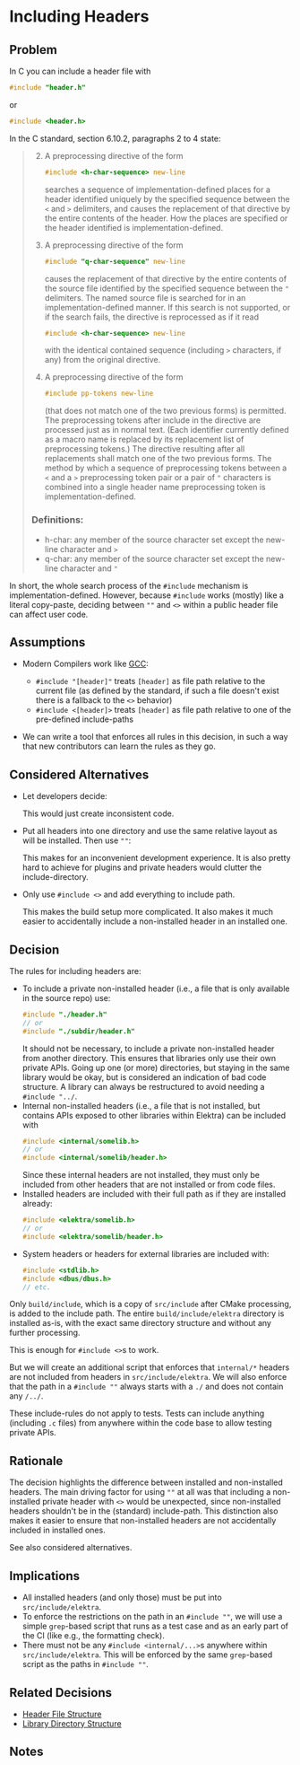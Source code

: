 # Including Headers

## Problem

In C you can include a header file with

```c
#include "header.h"
```

or

```c
#include <header.h>
```

In the C standard, section 6.10.2, paragraphs 2 to 4 state:

> 2. A preprocessing directive of the form
>
>    ```c
>    #include <h-char-sequence> new-line
>    ```
>
>    searches a sequence of implementation-defined places for a header identified uniquely by the specified sequence between the `<` and `>` delimiters, and causes the replacement of that directive by the entire contents of the header. How the places are specified or the header identified is implementation-defined.
>
> 3. A preprocessing directive of the form
>
>    ```c
>    #include "q-char-sequence" new-line
>    ```
>
>    causes the replacement of that directive by the entire contents of the source file identified by the specified sequence between the `"` delimiters. The named source file is searched for in an implementation-defined manner. If this search is not supported, or if the search fails, the directive is reprocessed as if it read
>
>    ```c
>    #include <h-char-sequence> new-line
>    ```
>
>    with the identical contained sequence (including `>` characters, if any) from the original directive.
>
> 4. A preprocessing directive of the form
>
>    ```c
>    #include pp-tokens new-line
>    ```
>
>    (that does not match one of the two previous forms) is permitted. The preprocessing tokens after include in the directive are processed just as in normal text. (Each identifier currently defined as a macro name is replaced by its replacement list of preprocessing tokens.) The directive resulting after all replacements shall match one of the two previous forms. The method by which a sequence of preprocessing tokens between a `<` and a `>` preprocessing token pair or a pair of `"` characters is combined into a single header name preprocessing token is implementation-defined.
>
> ### Definitions:
>
> - h-char: any member of the source character set except the new-line character and `>`
> - q-char: any member of the source character set except the new-line character and `"`

In short, the whole search process of the `#include` mechanism is implementation-defined.
However, because `#include` works (mostly) like a literal copy-paste, deciding between `""` and `<>` within a public header file can affect user code.

## Assumptions

- Modern Compilers work like [GCC](https://gcc.gnu.org/onlinedocs/cpp/header-files/search-path.html):

  - `#include "[header]"` treats `[header]` as file path relative to the current file (as defined by the standard, if such a file doesn't exist there is a fallback to the `<>` behavior)
  - `#include <[header]>` treats `[header]` as file path relative to one of the pre-defined include-paths

- We can write a tool that enforces all rules in this decision, in such a way that new contributors can learn the rules as they go.

## Considered Alternatives

- Let developers decide:

  This would just create inconsistent code.

- Put all headers into one directory and use the same relative layout as will be installed. Then use `""`:

  This makes for an inconvenient development experience.
  It is also pretty hard to achieve for plugins and private headers would clutter the include-directory.

- Only use `#include <>` and add everything to include path.

  This makes the build setup more complicated.
  It also makes it much easier to accidentally include a non-installed header in an installed one.

## Decision

The rules for including headers are:

- To include a private non-installed header (i.e., a file that is only available in the source repo) use:
  ```c
  #include "./header.h"
  // or
  #include "./subdir/header.h"
  ```
  It should not be necessary, to include a private non-installed header from another directory.
  This ensures that libraries only use their own private APIs.
  Going up one (or more) directories, but staying in the same library would be okay, but is considered an indication of bad code structure.
  A library can always be restructured to avoid needing a `#include "../`.
- Internal non-installed headers (i.e., a file that is not installed, but contains APIs exposed to other libraries within Elektra) can be included with
  ```c
  #include <internal/somelib.h>
  // or
  #include <internal/somelib/header.h>
  ```
  Since these internal headers are not installed, they must only be included from other headers that are not installed or from code files.
- Installed headers are included with their full path as if they are installed already:
  ```c
  #include <elektra/somelib.h>
  // or
  #include <elektra/somelib/header.h>
  ```
- System headers or headers for external libraries are included with:
  ```c
  #include <stdlib.h>
  #include <dbus/dbus.h>
  // etc.
  ```

Only `build/include`, which is a copy of `src/include` after CMake processing, is added to the include path.
The entire `build/include/elektra` directory is installed as-is, with the exact same directory structure and without any further processing.

This is enough for `#include <>`s to work.

But we will create an additional script that enforces that `internal/*` headers are not included from headers in `src/include/elektra`.
We will also enforce that the path in a `#include ""` always starts with a `./` and does not contain any `/../`.

These include-rules do not apply to tests.
Tests can include anything (including `.c` files) from anywhere within the code base to allow testing private APIs.

## Rationale

The decision highlights the difference between installed and non-installed headers.
The main driving factor for using `""` at all was that including a non-installed private header with `<>` would be unexpected, since non-installed headers shouldn't be in the (standard) include-path.
This distinction also makes it easier to ensure that non-installed headers are not accidentally included in installed ones.

See also considered alternatives.

## Implications

- All installed headers (and only those) must be put into `src/include/elektra`.
- To enforce the restrictions on the path in an `#include ""`, we will use a simple `grep`-based script that runs as a test case and as an early part of the CI (like e.g., the formatting check).
- There must not be any `#include <internal/...>`s anywhere within `src/include/elektra`.
  This will be enforced by the same `grep`-based script as the paths in `#include ""`.

## Related Decisions

- [Header File Structure](header_file_structure.md)
- [Library Directory Structure](library_directory_structure.md)

## Notes
